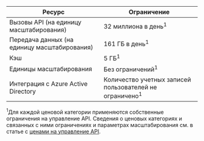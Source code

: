 | Ресурс | Ограничение |
| --- | --- |
| Вызовы API (на единицу масштабирования) |32 миллиона в день<sup>1</sup> |
| Передача данных (на единицу масштабирования) |161 ГБ в день<sup>1</sup> |
| Кэш |5 ГБ<sup>1</sup> |
| Единицы масштабирования |Без ограничений<sup>1</sup> |
| Интеграция с Azure Active Directory |Количество учетных записей пользователей не ограничено<sup>1</sup> |

<sup>1</sup>Для каждой ценовой категории применяются собственные ограничения на управление API. Сведения о ценовых категориях и связанных с ними ограничениях и параметрах масштабирования см. в статье с [ценами на управление API](https://azure.microsoft.com/pricing/details/api-management/).

